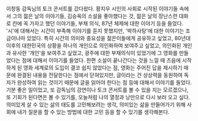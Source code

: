 이창동 감독님의 토크 콘서트를 갔다왔다. 황지우 시인의 사회로 시작된 이야기들 속에서 그의 젊은 날의 이야기들, 김승옥의 소설을 좋아했다는 것, 젊은 날의 장난스런 대화로 칸에 꼭 가자고 했던 이야기들, 부채 의식, 87년 체제에 대한 이야기 등을 들었다. '시'에 대해서는 시간이 부족해 이야기를 듣지 못했지만, '박하사탕'에 대한 이야기는 조금이나마 있었다. 특히 시간의 의미와 중요성을 젊은이들에게 공유하고 싶었고, 80년대 이후의 대한민국의 상황을 하나의 개인으로 의인화하여 보여주고 싶었고, 의인화된 개인과 유사한 '개인'을 보여주고 싶었고, 광주에 대한 부채의식이 있었기에 그 영화를 만들었다는 점에 대해서 이야기를 들었다. 한편 소설이 끝나간다는 것을 느낄 때 즈음에 시작하게 된 영화 세계로의 도입이 결코 쉽지 않았다는 점, 영화는 주어진 답을 제시하기 때문에 완결된 내용을 전달한다는 점에서 닫혀있지만, 글이라는 건 상상력을 동원하여 독자가 완성하여 읽는 것이기 때문에 글을 읽어야 한다는 점 등에 대해서 이야기를 들었다. 기분 좋은 일이었고, 또 감독님의 강연이나 토크 콘서트를 볼 수 있을 지는 모르겠으나, 또 기회가 된다면은 볼 수 있기를, 오늘처럼 나의 열정과 낭만으로 다시 보러 오고 싶다. 의미있게 살 수 있는 삶의 태도를 고민해보려는 생각, 의미있는 삶을 만들어가기 위해 사회에 내가 질문을 할 수 있는 방법에 대한 고민 등을 할 수 있기를 생각해본다.

